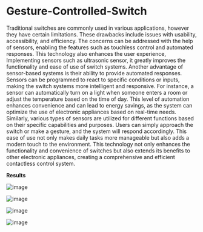 # Gesture-Controlled-Switch
Traditional switches are commonly used in various applications, however they have certain
limitations. These drawbacks include issues with usability, accessibility, and efficiency. The
concerns can be addressed with the help of sensors, enabling the features such as touchless control
and automated responses. This technology also enhances the user experience, Implementing
sensors such as ultrasonic sensor, it greatly improves the functionality and ease of use of switch
systems. Another advantage of sensor-based systems is their ability to provide automated
responses. Sensors can be programmed to react to specific conditions or inputs, making the switch
systems more intelligent and responsive. For instance, a sensor can automatically turn on a light
when someone enters a room or adjust the temperature based on the time of day. This level of
automation enhances convenience and can lead to energy savings, as the system can optimize the
use of electronic appliances based on real-time needs. Similarly, various types of sensors are
utilized for different functions based on their specific capabilities and purposes. Users can simply
approach the switch or make a gesture, and the system will respond accordingly. This ease of use
not only makes daily tasks more manageable but also adds a modern touch to the environment.
This technology not only enhances the functionality and convenience of switches but also extends
its benefits to other electronic appliances, creating a comprehensive and efficient contactless
control system.

**Results**

![image](https://github.com/user-attachments/assets/f16b1e63-626e-4a31-b9d1-dd6f17e88fdb)

![image](https://github.com/user-attachments/assets/dd9a6358-f31b-4c5b-8057-bf24a7676b17)

![image](https://github.com/user-attachments/assets/874b43d7-6aab-4b28-997a-44c7577f4604)

![image](https://github.com/user-attachments/assets/5192993e-9c58-446d-a60a-ee8d9f0db4e5)

